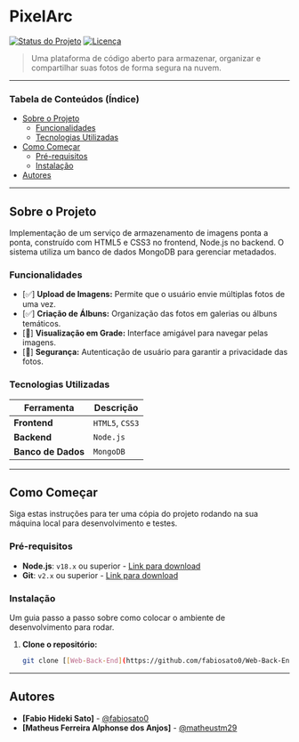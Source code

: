 # PixelArc


[![Status do Projeto](https://img.shields.io/badge/status-em%20desenvolvimento-yellowgreen)](https://shields.io/)
[![Licença](https://img.shields.io/badge/license-MIT-blue.svg)](/LICENSE)

> Uma plataforma de código aberto para armazenar, organizar e compartilhar suas fotos de forma segura na nuvem.

---

### Tabela de Conteúdos (Índice)
* [Sobre o Projeto](#sobre-o-projeto)
  * [Funcionalidades](#funcionalidades)
  * [Tecnologias Utilizadas](#tecnologias-utilizadas)
* [Como Começar](#como-começar)
  * [Pré-requisitos](#pré-requisitos)
  * [Instalação](#instalação)
* [Autores](#autores)


---

## Sobre o Projeto

Implementação de um serviço de armazenamento de imagens ponta a ponta, construído com HTML5 e CSS3 no frontend, Node.js no backend. O sistema utiliza um banco de dados MongoDB para gerenciar metadados.

### Funcionalidades

- [✅] **Upload de Imagens:** Permite que o usuário envie múltiplas fotos de uma vez.
- [✅] **Criação de Álbuns:** Organização das fotos em galerias ou álbuns temáticos.
- [🚧] **Visualização em Grade:** Interface amigável para navegar pelas imagens.
- [🚧] **Segurança:** Autenticação de usuário para garantir a privacidade das fotos.


### Tecnologias Utilizadas

| Ferramenta | Descrição |
|-----------|-----------------------------------------------------------------|
| **Frontend** |`HTML5`, `CSS3`|
| **Backend** | `Node.js`|
| **Banco de Dados** | `MongoDB`|

---

## Como Começar

Siga estas instruções para ter uma cópia do projeto rodando na sua máquina local para desenvolvimento e testes.

### Pré-requisitos

* **Node.js**: `v18.x` ou superior - [Link para download](https://nodejs.org/)
* **Git**: `v2.x` ou superior - [Link para download](https://git-scm.com/)


### Instalação

Um guia passo a passo sobre como colocar o ambiente de desenvolvimento para rodar.

1. **Clone o repositório:**
   ```bash
   git clone [[Web-Back-End](https://github.com/fabiosato0/Web-Back-End)](https://github.com/fabiosato0/Web-Back-End)

---

## Autores

* **[Fabio Hideki Sato]** - [@fabiosato0](https://github.com/fabiosato0)
* **[Matheus Ferreira Alphonse dos Anjos]** - [@matheustm29](https://github.com/usuario-colega1)